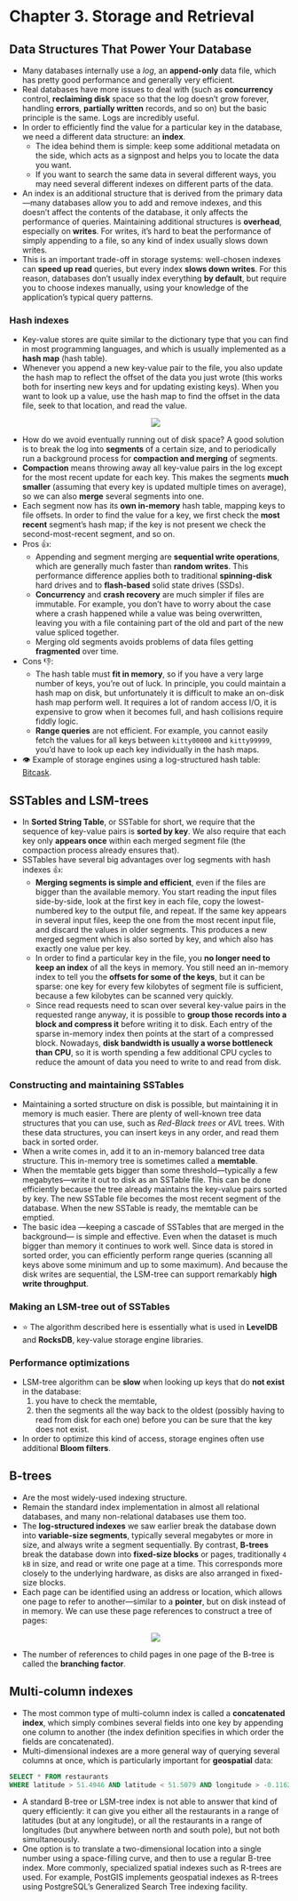 # Chapter 3. Storage and Retrieval

## Data Structures That Power Your Database

- Many databases internally use a _log_, an **append-only** data file, which has pretty good performance and generally very efficient.
- Real databases have more issues to deal with (such as **concurrency** control, **reclaiming disk** space so that the log doesn’t grow forever, handling **errors**, **partially written** records, and so on) but the basic principle is the same. Logs are incredibly useful.
- In order to efficiently find the value for a particular key in the database, we need a different data structure: an **index**.
  - The idea behind them is simple: keep some additional metadata on the side, which acts as a signpost and helps you to locate the data you want.
  - If you want to search the same data in several different ways, you may need several different indexes on different parts of the data.
- An index is an additional structure that is derived from the primary data—many databases allow you to add and remove indexes, and this doesn’t affect the contents of the database, it only affects the performance of queries. Maintaining additional structures is **overhead**, especially on **writes**. For writes, it’s hard to beat the performance of simply appending to a file, so any kind of index usually slows down writes.
- This is an important trade-off in storage systems: well-chosen indexes can **speed up read** queries, but every index **slows down writes**. For this reason, databases don’t usually index everything **by default**, but require you to choose indexes manually, using your knowledge of the application’s typical query patterns.

### Hash indexes

- Key-value stores are quite similar to the dictionary type that you can find in most programming languages, and which is usually implemented as a **hash map** (hash table).
- Whenever you append a new key-value pair to the file, you also update the hash map to reflect the offset of the data you just wrote (this works both for inserting new keys and for updating existing keys). When you want to look up a value, use the hash map to find the offset in the data file, seek to that location, and read the value. <p align="center"><img src="assets/hash-indexes.png"></p>
- How do we avoid eventually running out of disk space? A good solution is to break the log into **segments** of a certain size, and to periodically run a background process for **compaction and merging** of segments.
- **Compaction** means throwing away all key-value pairs in the log except for the most recent update for each key. This makes the segments **much smaller** (assuming that every key is updated multiple times on average), so we can also **merge** several segments into one.
- Each segment now has its **own in-memory** hash table, mapping keys to file offsets. In order to find the value for a key, we first check the **most recent** segment’s hash map; if the key is not present we check the second-most-recent segment, and so on.
- Pros :+1::
  - Appending and segment merging are **sequential write operations**, which are generally much faster than **random writes**. This performance difference applies both to traditional **spinning-disk** hard drives and to **flash-based** solid state drives (SSDs).
  - **Concurrency** and **crash recovery** are much simpler if files are immutable. For example, you don’t have to worry about the case where a crash happened while a value was being overwritten, leaving you with a file containing part of the old and part of the new value spliced together.
  - Merging old segments avoids problems of data files getting **fragmented** over time.
- Cons :-1::
  - The hash table must **fit in memory**, so if you have a very large number of keys, you’re out of luck. In principle, you could maintain a hash map on disk, but unfortunately it is difficult to make an on-disk hash map perform well. It requires a lot of random access I/O, it is expensive to grow when it becomes full, and hash collisions require fiddly logic.
  - **Range queries** are not efficient. For example, you cannot easily fetch the values for all keys between `kitty00000` and `kitty99999`, you’d have to look up each key individually in the hash maps.
- 👁️ Example of storage engines using a log-structured hash table: [Bitcask](https://en.wikipedia.org/wiki/Bitcask).

## SSTables and LSM-trees

- In **Sorted String Table**, or SSTable for short, we require that the sequence of key-value pairs is **sorted by key**. We also require that each key only **appears once** within each merged segment file (the compaction process already ensures that).
- SSTables have several big advantages over log segments with hash indexes 👍:
  - **Merging segments is simple and efficient**, even if the files are bigger than the available memory. You start reading the input files side-by-side, look at the first key in each file, copy the lowest-numbered key to the output file, and repeat. If the same key appears in several input files, keep the one from the most recent input file, and discard the values in older segments. This produces a new merged segment which is also sorted by key, and which also has exactly one value per key.
  - In order to find a particular key in the file, you **no longer need to keep an index** of all the keys in memory. You still need an in-memory index to tell you the **offsets for some of the keys**, but it can be sparse: one key for every few kilobytes of segment file is sufficient, because a few kilobytes can be scanned very quickly.
  - Since read requests need to scan over several key-value pairs in the requested range anyway, it is possible to **group those records into a block and compress it** before writing it to disk. Each entry of the sparse in-memory index then points at the start of a compressed block. Nowadays, **disk bandwidth is usually a worse bottleneck than CPU**, so it is worth spending a few additional CPU cycles to reduce the amount of data you need to write to and read from disk.

### Constructing and maintaining SSTables

- Maintaining a sorted structure on disk is possible, but maintaining it in memory is much easier. There are plenty of well-known tree data structures that you can use, such as _Red-Black trees_ or _AVL_ trees. With these data structures, you can insert keys in any order, and read them back in sorted order.
- When a write comes in, add it to an in-memory balanced tree data structure. This in-memory tree is sometimes called a **memtable**.
- When the memtable gets bigger than some threshold—typically a few megabytes—write it out to disk as an SSTable file. This can be done efficiently because the tree already maintains the key-value pairs sorted by key. The new SSTable file becomes the most recent segment of the database. When the new SSTable is ready, the memtable can be emptied.
- The basic idea —keeping a cascade of SSTables that are merged in the background— is simple and effective. Even when the dataset is much bigger than memory it continues to work well. Since data is stored in sorted order, you can efficiently perform range queries (scanning all keys above some minimum and up to some maximum). And because the disk writes are sequential, the LSM-tree can support remarkably **high write throughput**.

### Making an LSM-tree out of SSTables

- :star: The algorithm described here is essentially what is used in **LevelDB** and **RocksDB**, key-value storage engine libraries.

### Performance optimizations

- LSM-tree algorithm can be **slow** when looking up keys that do **not exist** in the database:
  1. you have to check the memtable,
  2. then the segments all the way back to the oldest (possibly having to read from disk for each one) before you can be sure that the key does not exist.
- In order to optimize this kind of access, storage engines often use additional **Bloom filters**.

## B-trees

- Are the most widely-used indexing structure.
- Remain the standard index implementation in almost all relational databases, and many non-relational databases use them too.
- The **log-structured indexes** we saw earlier break the database down into **variable-size segments**, typically several megabytes or more in size, and always write a segment sequentially. By contrast, **B-trees** break the database down into **fixed-size blocks** or pages, traditionally `4 kB` in size, and read or write one page at a time. This corresponds more closely to the underlying hardware, as disks are also arranged in fixed-size blocks.
- Each page can be identified using an address or location, which allows one page to refer to another—similar to a **pointer**, but on disk instead of in memory. We can use these page references to construct a tree of pages: <p align="center"><img src="assets/b-trees-structure.png"></p>
- The number of references to child pages in one page of the B-tree is called the **branching factor**.

## Multi-column indexes

- The most common type of multi-column index is called a **concatenated index**, which simply combines several fields into one key by appending one column to another (the index definition specifies in which order the fields are concatenated).
- Multi-dimensional indexes are a more general way of querying several columns at once, which is particularly important for **geospatial** data:

```sql
SELECT * FROM restaurants
WHERE latitude > 51.4946 AND latitude < 51.5079 AND longitude > -0.1162 AND longitude < -0.1004;
```

- A standard B-tree or LSM-tree index is not able to answer that kind of query efficiently: it can give you either all the restaurants in a range of latitudes (but at any longitude), or all the restaurants in a range of longitudes (but anywhere between north and south pole), but not both simultaneously.
- One option is to translate a two-dimensional location into a single number using a space-filling curve, and then to use a regular B-tree index. More commonly, specialized spatial indexes such as R-trees are used. For example, PostGIS implements geospatial indexes as R-trees using PostgreSQL’s Generalized Search Tree indexing facility.
